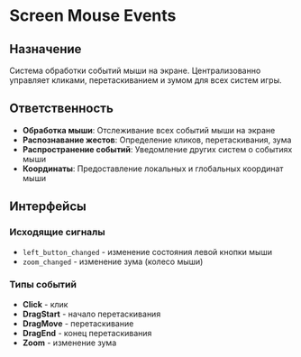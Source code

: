 # Screen Mouse Events

## Назначение
Система обработки событий мыши на экране. Централизованно управляет кликами, перетаскиванием и зумом для всех систем игры.

## Ответственность
- **Обработка мыши**: Отслеживание всех событий мыши на экране
- **Распознавание жестов**: Определение кликов, перетаскивания, зума
- **Распространение событий**: Уведомление других систем о событиях мыши
- **Координаты**: Предоставление локальных и глобальных координат мыши

## Интерфейсы

### Исходящие сигналы
- `left_button_changed` - изменение состояния левой кнопки мыши
- `zoom_changed` - изменение зума (колесо мыши)

### Типы событий
- **Click** - клик
- **DragStart** - начало перетаскивания
- **DragMove** - перетаскивание
- **DragEnd** - конец перетаскивания
- **Zoom** - изменение зума 